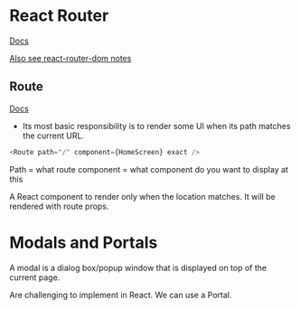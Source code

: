 # React Router

[Docs](https://reactrouter.com/)

[Also see react-router-dom notes](https://github.com/Cwarcup/notes/blob/main/root/react/react-notes/react-router-dom.md)

## Route
[Docs](https://v5.reactrouter.com/web/api/Route)
-  Its most basic responsibility is to render some UI when its path matches the current URL.

```js
<Route path="/" component={HomeScreen} exact />
```
Path = what route 
component = what component do you want to display at this

A React component to render only when the location matches. It will be rendered with route props.

# Modals and Portals

A modal is a dialog box/popup window that is displayed on top of the current page.

Are challenging to implement in React. We can use a Portal.